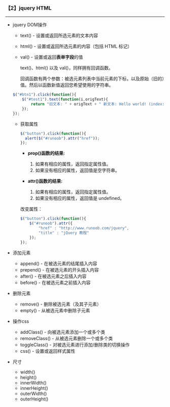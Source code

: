 ### 【2】jquery HTML

-----

- jquery DOM操作

  - text() - 设置或返回所选元素的文本内容

  - html() - 设置或返回所选元素的内容（包括 HTML 标记）

  - val() - 设置或返回**表单字段**的值

    text()、html() 以及 val()，同样拥有回调函数。

    回调函数有两个参数：被选元素列表中当前元素的下标，以及原始（旧的）值。然后以函数新值返回您希望使用的字符串。

  ```js
  $("#btn1").click(function(){
      $("#test1").text(function(i,origText){
          return "旧文本: " + origText + " 新文本: Hello world! (index: " + i + ")"; 
      });
  });
  ```

  - 获取属性

    ```js
    $("button").click(function(){
      alert($("#runoob").attr("href"));
    });
    ```

    - **prop()函数的结果:**
      1. 如果有相应的属性，返回指定属性值。
      2. 如果没有相应的属性，返回值是空字符串。

    - **attr()函数的结果:**
      1. 如果有相应的属性，返回指定属性值。
      2. 如果没有相应的属性，返回值是 undefined。

    改变属性：

    ```js
    $("button").click(function(){
        $("#runoob").attr({
            "href" : "http://www.runoob.com/jquery",
            "title" : "jQuery 教程"
        });
    });
    ```

- 添加元素

  - append() - 在被选元素的结尾插入内容
  - prepend() - 在被选元素的开头插入内容
  - after() - 在被选元素之后插入内容
  - before() - 在被选元素之前插入内容

- 删除元素
  - remove() - 删除被选元素（及其子元素）
  - empty() - 从被选元素中删除子元素

- 操作css
  - addClass() - 向被选元素添加一个或多个类
  - removeClass() - 从被选元素删除一个或多个类
  - toggleClass() - 对被选元素进行添加/删除类的切换操作
  - css() - 设置或返回样式属性
- 尺寸
  - width()
  - height()
  - innerWidth()
  - innerHeight()
  - outerWidth()
  - outerHeight()